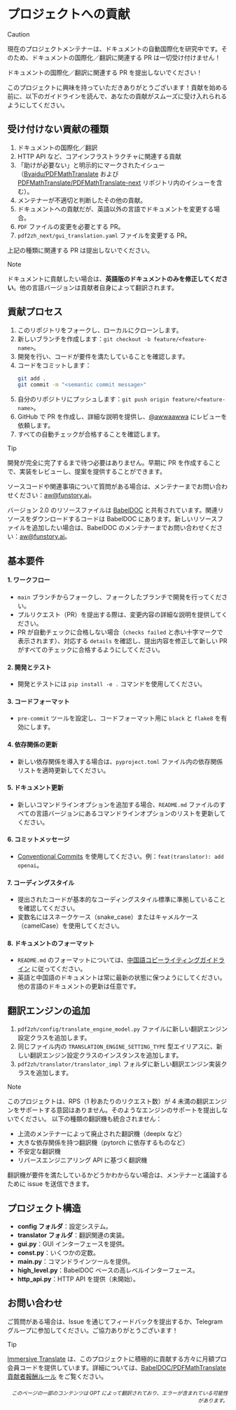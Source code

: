 # プロジェクトへの貢献

> [!CAUTION]
>
> 現在のプロジェクトメンテナーは、ドキュメントの自動国際化を研究中です。そのため、ドキュメントの国際化／翻訳に関連する PR は一切受け付けません！
>
> ドキュメントの国際化／翻訳に関連する PR を提出しないでください！

このプロジェクトに興味を持っていただきありがとうございます！貢献を始める前に、以下のガイドラインを読んで、あなたの貢献がスムーズに受け入れられるようにしてください。

## 受け付けない貢献の種類

1. ドキュメントの国際化／翻訳  
2. HTTP API など、コアインフラストラクチャに関連する貢献  
3. 「助けが必要ない」と明示的にマークされたイシュー（[Byaidu/PDFMathTranslate](Byaidu/PDFMathTranslate) および [PDFMathTranslate/PDFMathTranslate-next](PDFMathTranslate/PDFMathTranslate-next) リポジトリ内のイシューを含む）。  
4. メンテナーが不適切と判断したその他の貢献。  
5. ドキュメントへの貢献だが、英語以外の言語でドキュメントを変更する場合。  
6. `PDF` ファイルの変更を必要とする PR。  
7. `pdf2zh_next/gui_translation.yaml` ファイルを変更する PR。

上記の種類に関連する PR は提出しないでください。

> [!NOTE]
>
> ドキュメントに貢献したい場合は、**英語版のドキュメントのみを修正してください**。他の言語バージョンは貢献者自身によって翻訳されます。

## 貢献プロセス

1. このリポジトリをフォークし、ローカルにクローンします。
2. 新しいブランチを作成します：`git checkout -b feature/<feature-name>`。
3. 開発を行い、コードが要件を満たしていることを確認します。
4. コードをコミットします：
   ```bash
   git add .
   git commit -m "<semantic commit message>"
   ```
5. 自分のリポジトリにプッシュします：`git push origin feature/<feature-name>`。
6. GitHub で PR を作成し、詳細な説明を提供し、[@awwaawwa](https://github.com/awwaawwa) にレビューを依頼します。
7. すべての自動チェックが合格することを確認します。

> [!TIP]
>
> 開発が完全に完了するまで待つ必要はありません。早期に PR を作成することで、実装をレビューし、提案を提供することができます。
>
> ソースコードや関連事項について質問がある場合は、メンテナーまでお問い合わせください：aw@funstory.ai。
>
> バージョン 2.0 のリソースファイルは [BabelDOC](https://github.com/funstory-ai/BabelDOC) と共有されています。関連リソースをダウンロードするコードは BabelDOC にあります。新しいリソースファイルを追加したい場合は、BabelDOC のメンテナーまでお問い合わせください：aw@funstory.ai。

## 基本要件

<h4 id="sop">1. ワークフロー</h4>

   - `main` ブランチからフォークし、フォークしたブランチで開発を行ってください。
- プルリクエスト（PR）を提出する際は、変更内容の詳細な説明を提供してください。
- PR が自動チェックに合格しない場合（`checks failed` と赤い十字マークで表示されます）、対応する `details` を確認し、提出内容を修正して新しい PR がすべてのチェックに合格するようにしてください。


<h4 id="dev&test">2. 開発とテスト</h4>

   - 開発とテストには `pip install -e .` コマンドを使用してください。


<h4 id="format">3. コードフォーマット</h4>

   - `pre-commit` ツールを設定し、コードフォーマット用に `black` と `flake8` を有効にします。


<h4 id="requpdate">4. 依存関係の更新</h4>

   - 新しい依存関係を導入する場合は、`pyproject.toml` ファイル内の依存関係リストを適時更新してください。


<h4 id="docupdate">5. ドキュメント更新</h4>

   - 新しいコマンドラインオプションを追加する場合、`README.md` ファイルのすべての言語バージョンにあるコマンドラインオプションのリストを更新してください。


<h4 id="commitmsg">6. コミットメッセージ</h4>

   - [Conventional Commits](https://www.conventionalcommits.org/en/v1.0.0/) を使用してください。例：`feat(translator): add openai`。


<h4 id="codestyle">7. コーディングスタイル</h4>

   - 提出されたコードが基本的なコーディングスタイル標準に準拠していることを確認してください。
   - 変数名にはスネークケース（snake_case）またはキャメルケース（camelCase）を使用してください。


<h4 id="doctypo">8. ドキュメントのフォーマット</h4>

   - `README.md` のフォーマットについては、[中国語コピーライティングガイドライン](https://github.com/sparanoid/chinese-copywriting-guidelines) に従ってください。
   - 英語と中国語のドキュメントは常に最新の状態に保つようにしてください。他の言語のドキュメントの更新は任意です。

## 翻訳エンジンの追加

1. `pdf2zh/config/translate_engine_model.py` ファイルに新しい翻訳エンジン設定クラスを追加します。
2. 同じファイル内の `TRANSLATION_ENGINE_SETTING_TYPE` 型エイリアスに、新しい翻訳エンジン設定クラスのインスタンスを追加します。
3. `pdf2zh/translator/translator_impl` フォルダに新しい翻訳エンジン実装クラスを追加します。

> [!NOTE]
>
> このプロジェクトは、RPS（1 秒あたりのリクエスト数）が 4 未満の翻訳エンジンをサポートする意図はありません。そのようなエンジンのサポートを提出しないでください。
> 以下の種類の翻訳機も統合されません：
> - 上流のメンテナーによって廃止された翻訳機（deeplx など）
> - 大きな依存関係を持つ翻訳機（pytorch に依存するものなど）
> - 不安定な翻訳機
> - リバースエンジニアリング API に基づく翻訳機
>
> 翻訳機が要件を満たしているかどうかわからない場合は、メンテナーと議論するために issue を送信できます。

## プロジェクト構造

- **config フォルダ**：設定システム。
- **translator フォルダ**：翻訳関連の実装。
- **gui.py**：GUI インターフェースを提供。
- **const.py**：いくつかの定数。
- **main.py**：コマンドラインツールを提供。
- **high_level.py**：BabelDOC ベースの高レベルインターフェース。
- **http_api.py**：HTTP API を提供（未開始）。

## お問い合わせ

ご質問がある場合は、Issue を通じてフィードバックを提出するか、Telegram グループに参加してください。ご協力ありがとうございます！

> [!TIP]
>
> [Immersive Translate](https://immersivetranslate.com) は、このプロジェクトに積極的に貢献する方々に月額プロ会員コードを提供しています。詳細については、[BabelDOC/PDFMathTranslate 貢献者報酬ルール](https://funstory-ai.github.io/BabelDOC/CONTRIBUTOR_REWARD/) をご覧ください。

<div align="right"> 
<h6><small>このページの一部のコンテンツは GPT によって翻訳されており、エラーが含まれている可能性があります。</small></h6>
